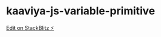 # kaaviya-js-variable-primitive

[Edit on StackBlitz ⚡️](https://stackblitz.com/edit/kaaviya-js-variable-primitive)